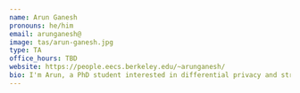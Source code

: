 ```yaml
---
name: Arun Ganesh
pronouns: he/him
email: arunganesh@
image: tas/arun-ganesh.jpg
type: TA
office_hours: TBD
website: https://people.eecs.berkeley.edu/~arunganesh/
bio: I'm Arun, a PhD student interested in differential privacy and string algorithms. My research overlaps heavily with some of the CS70 topics, so feel free to reach out to me asking about applications of CS70 topics in the "real world", what I work on, or anything related to grad school!
---
```

